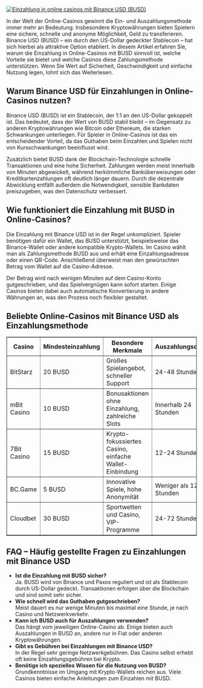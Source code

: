 [![Einzahlung in online casinos mit Binance USD (BUSD)](https://123-caf.pages.dev/gitsignup.png)](https://vrmoo.ru/Bt82HjjY)

<p>In der Welt der Online-Casinos gewinnt die Ein- und Auszahlungsmethode immer mehr an Bedeutung. Insbesondere Kryptowährungen bieten Spielern eine sichere, schnelle und anonyme Möglichkeit, Geld zu transferieren. Binance USD (BUSD) – ein durch den US-Dollar gedeckter Stablecoin – hat sich hierbei als attraktive Option etabliert. In diesem Artikel erfahren Sie, warum die Einzahlung in Online-Casinos mit BUSD sinnvoll ist, welche Vorteile sie bietet und welche Casinos diese Zahlungsmethode unterstützen. Wenn Sie Wert auf Sicherheit, Geschwindigkeit und einfache Nutzung legen, lohnt sich das Weiterlesen.</p>  <h2>Warum Binance USD für Einzahlungen in Online-Casinos nutzen?</h2> <p>Binance USD (BUSD) ist ein Stablecoin, der 1:1 an den US-Dollar gekoppelt ist. Das bedeutet, dass der Wert von BUSD stabil bleibt – im Gegensatz zu anderen Kryptowährungen wie Bitcoin oder Ethereum, die starken Schwankungen unterliegen. Für Spieler in Online-Casinos ist das ein entscheidender Vorteil, da das Guthaben beim Einzahlen und Spielen nicht von Kursschwankungen beeinflusst wird.</p> <p>Zusätzlich bietet BUSD dank der Blockchain-Technologie schnelle Transaktionen und eine hohe Sicherheit. Zahlungen werden meist innerhalb von Minuten abgewickelt, während herkömmliche Banküberweisungen oder Kreditkartenzahlungen oft deutlich länger dauern. Durch die dezentrale Abwicklung entfällt außerdem die Notwendigkeit, sensible Bankdaten preiszugeben, was den Datenschutz verbessert.</p>  <h2>Wie funktioniert die Einzahlung mit BUSD in Online-Casinos?</h2> <p>Die Einzahlung mit Binance USD ist in der Regel unkompliziert. Spieler benötigen dafür ein Wallet, das BUSD unterstützt, beispielsweise das Binance-Wallet oder andere kompatible Krypto-Wallets. Im Casino wählt man als Zahlungsmethode BUSD aus und erhält eine Einzahlungsadresse oder einen QR-Code. Anschließend überweist man den gewünschten Betrag vom Wallet auf die Casino-Adresse.</p> <p>Der Betrag wird nach wenigen Minuten auf dem Casino-Konto gutgeschrieben, und das Spielvergnügen kann sofort starten. Einige Casinos bieten dabei auch automatische Konvertierung in andere Währungen an, was den Prozess noch flexibler gestaltet.</p>  <h2>Beliebte Online-Casinos mit Binance USD als Einzahlungsmethode</h2> <table border="1" cellpadding="8" cellspacing="0">   <thead>     <tr>       <th>Casino</th>       <th>Mindesteinzahlung</th>       <th>Besondere Merkmale</th>       <th>Auszahlungsdauer</th>     </tr>   </thead>   <tbody>     <tr>       <td>BitStarz</td>       <td>20 BUSD</td>       <td>Großes Spielangebot, schneller Support</td>       <td>24-48 Stunden</td>     </tr>     <tr>       <td>mBit Casino</td>       <td>10 BUSD</td>       <td>Bonusaktionen ohne Einzahlung, zahlreiche Slots</td>       <td>Innerhalb 24 Stunden</td>     </tr>     <tr>       <td>7Bit Casino</td>       <td>15 BUSD</td>       <td>Krypto-fokussiertes Casino, einfache Wallet-Einbindung</td>       <td>12-24 Stunden</td>     </tr>     <tr>       <td>BC.Game</td>       <td>5 BUSD</td>       <td>Innovative Spiele, hohe Anonymität</td>       <td>Weniger als 12 Stunden</td>     </tr>     <tr>       <td>Cloudbet</td>       <td>30 BUSD</td>       <td>Sportwetten und Casino, VIP-Programme</td>       <td>24-72 Stunden</td>     </tr>   </tbody> </table>  <h2>FAQ – Häufig gestellte Fragen zu Einzahlungen mit Binance USD</h2> <ul>   <li><strong>Ist die Einzahlung mit BUSD sicher?</strong><br>Ja. BUSD wird von Binance und Paxos reguliert und ist als Stablecoin durch US-Dollar gedeckt. Transaktionen erfolgen über die Blockchain und sind somit sehr sicher.</li>   <li><strong>Wie schnell wird das Guthaben gutgeschrieben?</strong><br>Meist dauert es nur wenige Minuten bis maximal eine Stunde, je nach Casino und Netzwerkverkehr.</li>   <li><strong>Kann ich BUSD auch für Auszahlungen verwenden?</strong><br>Das hängt vom jeweiligen Online-Casino ab. Einige bieten auch Auszahlungen in BUSD an, andere nur in Fiat oder anderen Kryptowährungen.</li>   <li><strong>Gibt es Gebühren bei Einzahlungen mit Binance USD?</strong><br>In der Regel sehr geringe Netzwerkgebühren. Das Casino selbst erhebt oft keine Einzahlungsgebühren bei Krypto.</li>   <li><strong>Benötige ich spezielles Wissen für die Nutzung von BUSD?</strong><br>Grundkenntnisse im Umgang mit Krypto-Wallets reichen aus. Viele Casinos bieten einfache Anleitungen zum Einzahlen mit BUSD.</li> </ul>